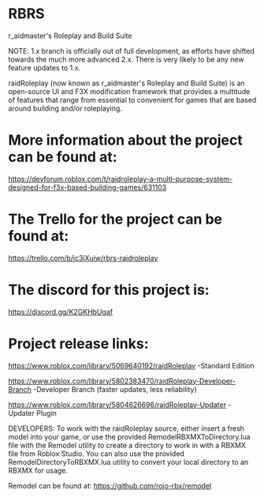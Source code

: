 # RBRS
r_aidmaster's Roleplay and Build Suite

NOTE: 1.x branch is officially out of full development, as efforts have shifted towards the much more advanced 2.x. There is very likely to be any new feature updates to 1.x.

raidRoleplay (now known as r_aidmaster's Roleplay and Build Suite) is an open-source UI and F3X modification framework that provides a multitude of features that range from essential to convenient for games that are based around building and/or roleplaying.

# More information about the project can be found at:
https://devforum.roblox.com/t/raidroleplay-a-multi-purpose-system-designed-for-f3x-based-building-games/631103

# The Trello for the project can be found at:
https://trello.com/b/jc3jXuiw/rbrs-raidroleplay

# The discord for this project is:
https://discord.gg/K2GKHbUgaf

# Project release links:
https://www.roblox.com/library/5069640192/raidRoleplay -Standard Edition

https://www.roblox.com/library/5802383470/raidRoleplay-Developer-Branch -Developer Branch (faster updates, less reliability)

https://www.roblox.com/library/5804626696/raidRoleplay-Updater -Updater Plugin


DEVELOPERS:
To work with the raidRoleplay source, either insert a fresh model into your game, or use the provided RemodelRBXMXToDirectory.lua file with the Remodel utility to create a directory to work in with a RBXMX file from Roblox Studio. You can also use the provided RemodelDirectoryToRBXMX.lua utility to convert your local directory to an RBXMX for usage.

Remodel can be found at:
https://github.com/rojo-rbx/remodel
